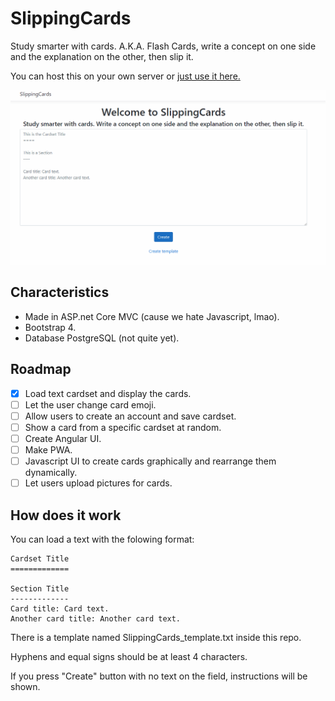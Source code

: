 # SlippingCards

Study smarter with cards. A.K.A. Flash Cards, write a concept on one side and the explanation on the other, then slip it.

You can host this on your own server or [just use it here.](https://cards.izzitech.com.ar/)

![](readme-img/show.gif)

## Characteristics
- Made in ASP.net Core MVC (cause we hate Javascript, lmao).
- Bootstrap 4.
- Database PostgreSQL (not quite yet).

## Roadmap

- [x] Load text cardset and display the cards.
- [ ] Let the user change card emoji.
- [ ] Allow users to create an account and save cardset.
- [ ] Show a card from a specific cardset at random.
- [ ] Create Angular UI.
- [ ] Make PWA.
- [ ] Javascript UI to create cards graphically and rearrange them dynamically.
- [ ] Let users upload pictures for cards.

## How does it work

You can load a text with the folowing format:

``` 
Cardset Title
=============

Section Title
-------------
Card title: Card text.
Another card title: Another card text.
```

There is a template named SlippingCards_template.txt inside this repo.

Hyphens and equal signs should be at least 4 characters.

If you press "Create" button with no text on the field, instructions will be shown.
